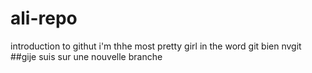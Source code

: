 # ali-repo

introduction to githut
i'm thhe most pretty girl in the word
git
bien
nvgit
##gije suis sur une nouvelle branche
